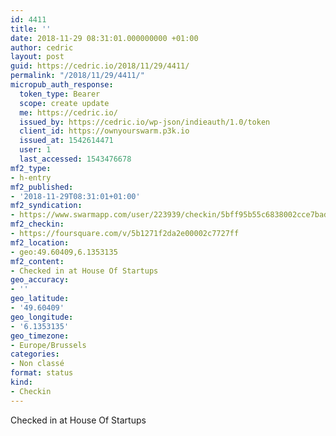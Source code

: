 ```yaml
---
id: 4411
title: ''
date: 2018-11-29 08:31:01.000000000 +01:00
author: cedric
layout: post
guid: https://cedric.io/2018/11/29/4411/
permalink: "/2018/11/29/4411/"
micropub_auth_response:
  token_type: Bearer
  scope: create update
  me: https://cedric.io/
  issued_by: https://cedric.io/wp-json/indieauth/1.0/token
  client_id: https://ownyourswarm.p3k.io
  issued_at: 1542614471
  user: 1
  last_accessed: 1543476678
mf2_type:
- h-entry
mf2_published:
- '2018-11-29T08:31:01+01:00'
mf2_syndication:
- https://www.swarmapp.com/user/223939/checkin/5bff95b55c6838002cce7bad
mf2_checkin:
- https://foursquare.com/v/5b1271f2da2e00002c7727ff
mf2_location:
- geo:49.60409,6.1353135
mf2_content:
- Checked in at House Of Startups
geo_accuracy:
- ''
geo_latitude:
- '49.60409'
geo_longitude:
- '6.1353135'
geo_timezone:
- Europe/Brussels
categories:
- Non classé
format: status
kind:
- Checkin
---
```

Checked in at House Of Startups